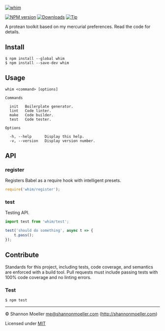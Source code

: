 [![whim](https://cdn.rawgit.com/shannonmoeller/whim/a07f6833/media/logo.svg)](https://github.com/shannonmoeller/whim#readme)

[![NPM version][npm-img]][npm-url] [![Downloads][downloads-img]][npm-url] [![Tip][tip-img]][tip-url]

A protean toolkit based on my mercurial preferences. Read the code for details.

## Install

    $ npm install --global whim
    $ npm install --save-dev whim

## Usage

    whim <command> [options]

    Commands

      init   Boilerplate generator.
      lint   Code linter.
      make   Code builder.
      test   Code tester.

    Options

      -h, --help      Display this help.
      -v, --version   Display version number.

## API

### register

Registers Babel as a require hook with intelligent presets.

```js
require('whim/register');
```

### test

Testing API.

```js
import test from 'whim/test';

test('should do something', async t => {
    t.pass();
});
```

## Contribute

Standards for this project, including tests, code coverage, and semantics are enforced with a build tool. Pull requests must include passing tests with 100% code coverage and no linting errors.

### Test

    $ npm test

----

© Shannon Moeller <me@shannonmoeller.com> (http://shannonmoeller.com)

Licensed under [MIT](http://shannonmoeller.com/mit.txt)

[tip-img]:    https://img.shields.io/badge/tip-jar-yellow.svg?style=flat-square
[tip-url]:    https://www.amazon.com/gp/registry/wishlist/1VQM9ID04YPC5?sort=universal-price
[downloads-img]: http://img.shields.io/npm/dm/whim.svg?style=flat-square
[npm-img]:       http://img.shields.io/npm/v/whim.svg?style=flat-square
[npm-url]:       https://npmjs.org/package/whim
